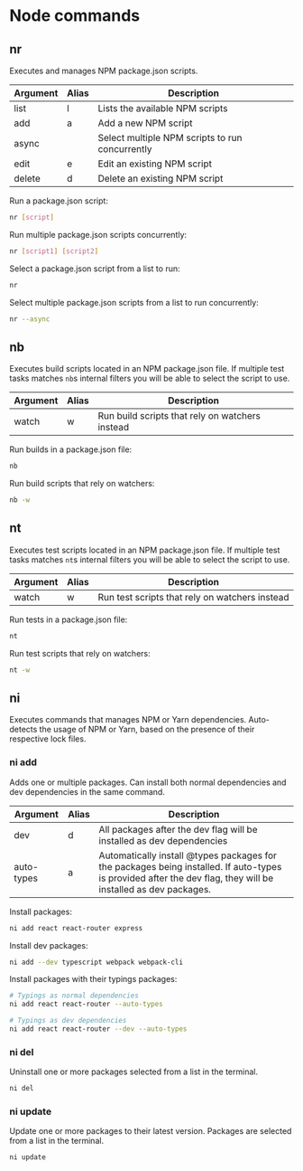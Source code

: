 # Node commands

## nr
Executes and manages NPM package.json scripts.

| Argument  | Alias | Description |
| --------- | ----- | ----------- |
| list      | l     | Lists the available NPM scripts |
| add       | a     | Add a new NPM script |
| async     |       | Select multiple NPM scripts to run concurrently |
| edit      | e     | Edit an existing NPM script |
| delete    | d     | Delete an existing NPM script |

Run a package.json script:

```bash
nr [script]
```

Run multiple package.json scripts concurrently:

```bash
nr [script1] [script2]
```

Select a package.json script from a list to run:

```bash
nr
```

Select multiple package.json scripts from a list to run concurrently:

```bash
nr --async
```

## nb
Executes build scripts located in an NPM package.json file. If multiple test tasks matches `nb`s internal filters you will be able
to select the script to use.

| Argument  | Alias | Description |
| --------- | ----- | ----------- |
| watch     | w     | Run build scripts that rely on watchers instead |

Run builds in a package.json file:

```bash
nb
```

Run build scripts that rely on watchers:

```bash
nb -w
```

## nt
Executes test scripts located in an NPM package.json file. If multiple test tasks matches `nt`s internal filters you will be able
to select the script to use.

| Argument  | Alias | Description |
| --------- | ----- | ----------- |
| watch     | w     | Run test scripts that rely on watchers instead |

Run tests in a package.json file:

```bash
nt
```

Run test scripts that rely on watchers:

```bash
nt -w
```

## ni
Executes commands that manages NPM or Yarn dependencies. Auto-detects the usage of NPM or Yarn, based on the presence of their respective lock files.

### ni add
Adds one or multiple packages. Can install both normal dependencies and dev dependencies in the same command.

| Argument  | Alias | Description |
| --------- | ----- | ----------- |
| dev       | d     | All packages after the dev flag will be installed as dev dependencies |
| auto-types| a     | Automatically install @types packages for the packages being installed. If auto-types is provided after the dev flag, they will be installed as dev packages. |

Install packages:

```bash
ni add react react-router express
```

Install dev packages:

```bash
ni add --dev typescript webpack webpack-cli
```

Install packages with their typings packages:

```bash
# Typings as normal dependencies
ni add react react-router --auto-types

# Typings as dev dependencies
ni add react react-router --dev --auto-types
```

### ni del
Uninstall one or more packages selected from a list in the terminal.

```bash
ni del
```

### ni update
Update one or more packages to their latest version. Packages are selected from a list in the terminal.

```
ni update
```